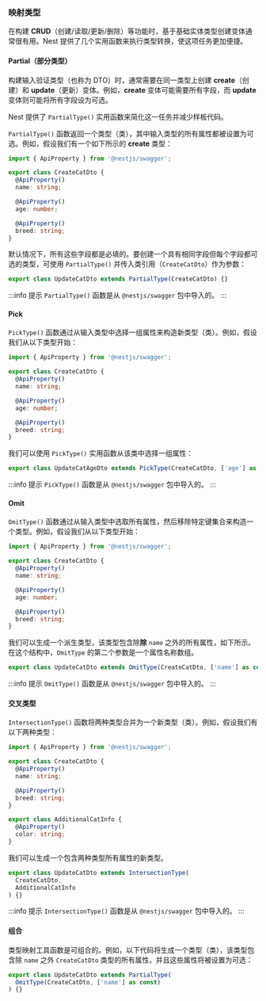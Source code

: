 ### 映射类型

在构建 **CRUD**（创建/读取/更新/删除）等功能时，基于基础实体类型创建变体通常很有用。Nest 提供了几个实用函数来执行类型转换，使这项任务更加便捷。

#### Partial（部分类型）

构建输入验证类型（也称为 DTO）时，通常需要在同一类型上创建 **create**（创建）和 **update**（更新）变体。例如，**create** 变体可能需要所有字段，而 **update** 变体则可能将所有字段设为可选。

Nest 提供了 `PartialType()` 实用函数来简化这一任务并减少样板代码。

`PartialType()` 函数返回一个类型（类），其中输入类型的所有属性都被设置为可选。例如，假设我们有一个如下所示的 **create** 类型：

```typescript
import { ApiProperty } from '@nestjs/swagger';

export class CreateCatDto {
  @ApiProperty()
  name: string;

  @ApiProperty()
  age: number;

  @ApiProperty()
  breed: string;
}
```

默认情况下，所有这些字段都是必填的。要创建一个具有相同字段但每个字段都可选的类型，可使用 `PartialType()` 并传入类引用（`CreateCatDto`）作为参数：

```typescript
export class UpdateCatDto extends PartialType(CreateCatDto) {}
```

:::info 提示
`PartialType()` 函数是从 `@nestjs/swagger` 包中导入的。
:::

#### Pick

`PickType()` 函数通过从输入类型中选择一组属性来构造新类型（类）。例如，假设我们从以下类型开始：

```typescript
import { ApiProperty } from '@nestjs/swagger';

export class CreateCatDto {
  @ApiProperty()
  name: string;

  @ApiProperty()
  age: number;

  @ApiProperty()
  breed: string;
}
```

我们可以使用 `PickType()` 实用函数从该类中选择一组属性：

```typescript
export class UpdateCatAgeDto extends PickType(CreateCatDto, ['age'] as const) {}
```

:::info 提示
`PickType()` 函数是从 `@nestjs/swagger` 包中导入的。
:::

#### Omit

`OmitType()` 函数通过从输入类型中选取所有属性，然后移除特定键集合来构造一个类型。例如，假设我们从以下类型开始：

```typescript
import { ApiProperty } from '@nestjs/swagger';

export class CreateCatDto {
  @ApiProperty()
  name: string;

  @ApiProperty()
  age: number;

  @ApiProperty()
  breed: string;
}
```

我们可以生成一个派生类型，该类型包含除**除** `name` 之外的所有属性，如下所示。在这个结构中，`OmitType` 的第二个参数是一个属性名称数组。

```typescript
export class UpdateCatDto extends OmitType(CreateCatDto, ['name'] as const) {}
```

:::info 提示
`OmitType()` 函数是从 `@nestjs/swagger` 包中导入的。
:::

#### 交叉类型

`IntersectionType()` 函数将两种类型合并为一个新类型（类）。例如，假设我们有以下两种类型：

```typescript
import { ApiProperty } from '@nestjs/swagger';

export class CreateCatDto {
  @ApiProperty()
  name: string;

  @ApiProperty()
  breed: string;
}

export class AdditionalCatInfo {
  @ApiProperty()
  color: string;
}
```

我们可以生成一个包含两种类型所有属性的新类型。

```typescript
export class UpdateCatDto extends IntersectionType(
  CreateCatDto,
  AdditionalCatInfo
) {}
```

:::info 提示
`IntersectionType()` 函数是从 `@nestjs/swagger` 包中导入的。
:::

#### 组合

类型映射工具函数是可组合的。例如，以下代码将生成一个类型（类），该类型包含除 `name` 之外 `CreateCatDto` 类型的所有属性，并且这些属性将被设置为可选：

```typescript
export class UpdateCatDto extends PartialType(
  OmitType(CreateCatDto, ['name'] as const)
) {}
```
